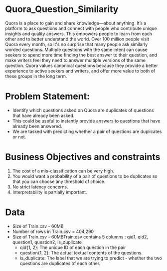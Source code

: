 # Quora_Question_Similarity
Quora is a place to gain and share knowledge—about anything. It’s a platform to ask questions and connect with people who contribute unique insights and quality answers. This empowers people to learn from each other and to better understand the world.  Over 100 million people visit Quora every month, so it's no surprise that many people ask similarly worded questions. Multiple questions with the same intent can cause seekers to spend more time finding the best answer to their question, and make writers feel they need to answer multiple versions of the same question. Quora values canonical questions because they provide a better experience to active seekers and writers, and offer more value to both of these groups in the long term.  
# Problem Statement: 
* Identify which questions asked on Quora are duplicates of questions that have already been asked.   
* This could be useful to instantly provide answers to questions that have already been answered.  
* We are tasked with predicting whether a pair of questions are duplicates or not.
# Business Objectives and constraints  
1. The cost of a mis-classification can be very high.  
2. You would want a probability of a pair of questions to be duplicates so that you can choose any threshold of choice.  
3. No strict latency concerns.  
4. Interpretability is partially important.  
# Data
* Size of Train.csv - 60MB  
* Number of rows in Train.csv = 404,290   
* Size of Train.csv - 60MBTrain.csv contains 5 columns : qid1, qid2, question1, question2, is_duplicate  
  - qid{1, 2}:  The unique ID of each question in the pair  
  - question{1, 2}:  The actual textual contents of the questions.  
  - is_duplicate:  The label that we are trying to predict - whether the two questions are duplicates of each other.  
